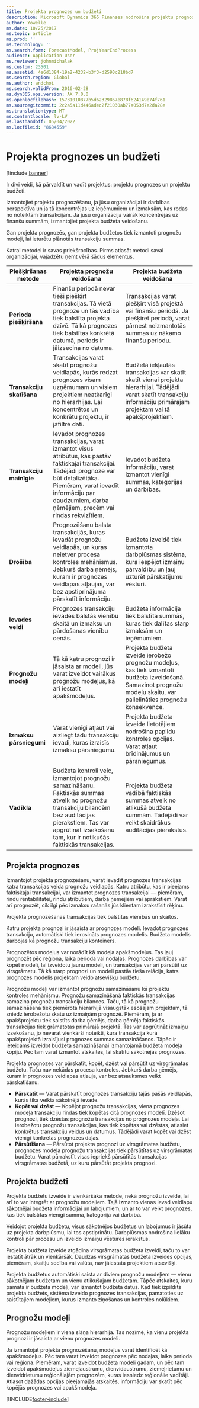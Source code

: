 ```yaml
---
title: Projekta prognozes un budžeti
description: Microsoft Dynamics 365 Finanses nodrošina projektu prognozes un projektu budžetus, lai pārvaldītu un kontrolētu jūsu projektus.
author: Yowelle
ms.date: 10/25/2017
ms.topic: article
ms.prod: ''
ms.technology: ''
ms.search.form: ForecastModel, ProjYearEndProcess
audience: Application User
ms.reviewer: johnmichalak
ms.custom: 23501
ms.assetid: 4e6d1384-19a2-4232-b3f3-d2590c218bd7
ms.search.region: Global
ms.author: andchoi
ms.search.validFrom: 2016-02-28
ms.dyn365.ops.version: AX 7.0.0
ms.openlocfilehash: 15731010877b5d62329867e878f624149e74f761
ms.sourcegitcommit: 2c2a5a11d446adec2f21030ab77a053d7e2da28e
ms.translationtype: MT
ms.contentlocale: lv-LV
ms.lasthandoff: 05/04/2022
ms.locfileid: "8684559"
---
```

# <a name="project-forecasts-and-budgets"></a>Projekta prognozes un budžeti

[!include [banner](../includes/banner.md)]

Ir divi veidi, kā pārvaldīt un vadīt projektus: projektu prognozes un projektu budžeti. 

Izmantojiet projektu prognozēšanu, ja jūsu organizācijai ir darbības perspektīva un ja tā koncentrējas uz ieņēmumiem un izmaksām, kas rodas no noteiktām transakcijām. Ja jūsu organizācija vairāk koncentrējas uz finanšu summām, izmantojiet projekta budžeta veidošanu. 

Gan projekta prognozēs, gan projekta budžetos tiek izmantoti prognožu modeļi, lai ieturētu plānotās transakciju summas. 

Katrai metodei ir savas priekšrocības. Pirms atlasāt metodi savai organizācijai, vajadzētu ņemt vērā šādus elementus.

|   Piešķiršanas metode       |           Projekta prognožu veidošana            |        Projekta budžeta veidošana                           |
|---------------------------|------------------------------------------|----------------------------------------------------|
| **Perioda piešķiršana**     | Finanšu periodā nevar tieši piešķirt transakcijas. Tā vietā prognoze un tās vadība tiek balstīta projekta dzīvē. Tā kā prognozes tiek balstītas konkrētā datumā, periods ir jāizsecina no datuma. | Transakcijas varat piešķirt visā projektā vai finanšu periodā. Ja piešķiret periodā, varat pārnest neizmantotās summas uz nākamo finanšu periodu. |
| **Transakciju skatīšana**  | Transakcijas varat skatīt prognožu veidlapās, kurās redzat prognozes visam uzņēmumam un visiem projektiem neatkarīgi no hierarhijas. Lai koncentrētos un konkrētu projektu, ir jāfiltrē dati.                                       | Budžetā iekļautās transakcijas var skatīt skatīt vienai projekta hierarhijai. Tādējādi varat skatīt transakciju informāciju primārajam projektam vai tā apakšprojektiem.                 |
| **Transakciju mainīgie** | Ievadot prognozes transakcijas, varat izmantot visus atribūtus, kas pastāv faktiskajai transakcijai. Tādējādi prognoze var būt detalizētāka. Piemēram, varat ievadīt informāciju par daudzumiem, darba ņēmējiem, precēm vai rindas rekvizītiem.         | Ievadot budžeta informāciju, varat izmantot vienīgi summas, kategorijas un darbības.                    |
| **Drošība**              | Prognozēšanu balsta transakcijās, kuras ievadāt prognožu veidlapās, un kuras neietver procesa kontroles mehānismus. Jebkurš darba ņēmējs, kuram ir prognozes veidlapas atļaujas, var bez apstiprinājuma pārskatīt informāciju.                                        | Budžeta izveidē tiek izmantota darbplūsmas sistēma, kura iespējot izmaiņu pārvaldību un ļauj uzturēt pārskatījumu vēsturi.         |
| **Ievades veidi**           | Prognozes transakciju ievades balstās vienību skaitā un izmaksu un pārdošanas vienību cenās.  | Budžeta informācija tiek balstīta summās, kuras tiek dalītas starp izmaksām un ieņēmumiem.                                          |
| **Prognožu modeļi**       | Tā kā katru prognozi ir jāsaista ar modeli, jūs varat izveidot vairākus prognožu modeļus, kā arī iestatīt apakšmodeļus.           | Projekta budžeta izveide ierobežo prognožu modeļus, kas tiek izmantoti budžeta izveidošanā. Samazinot prognožu modeļu skaitu, var palielināties prognožu konsekvence.                           |
| **Izmaksu pārsniegumi**         | Varat vienīgi atļaut vai aizliegt tādu transakciju ievadi, kuras izraisīs izmaksu pārsniegumu.   | Projekta budžeta izveide lietotājiem nodrošina papildu kontroles opcijas. Varat atļaut brīdinājumus un pārsniegumus.                    |
| **Vadīkla**               | Budžeta kontroli veic, izmantojot prognožu samazināšanu. Faktiskās summas atvelk no prognožu transakciju bilancēm bez auditācijas pierakstiem. Tas var apgrūtināt izsekošanu tam, kur ir notikušās faktiskās transakcijas.                   | Projekta budžeta vadībā faktiskās summas atvelk no atlikušā budžeta summām. Tādējādi var veikt skaidrākus auditācijas pierakstus.                                   |

## <a name="project-forecasts"></a>Projekta prognozes
Izmantojot projekta prognozēšanu, varat ievadīt prognozes transakcijas katra transakcijas veida prognožu veidlapās. Katru atribūtu, kas ir pieejams faktiskajai transakcijai, var izmantot prognozes transakcijai — piemēram, rindu rentabilitātei, rindu atribūtiem, darba ņēmējiem vai aprakstiem. Varat arī prognozēt, cik ilgi pēc izmaksu rašanās jūs klientam izrakstīsit rēķinu. 

Projekta prognozēšanas transakcijas tiek balstītas vienībās un skaitos. 

Katru projekta prognozi ir jāsaista ar prognozes modeli. Ievadot prognozes transakciju, automātiski tiek ierosināts prognozes modelis. Budžeta modelis darbojas kā prognožu transakciju konteiners. 

Prognozētos modeļus var norādīt kā modeļa apakšmodeļus. Tas ļauj prognozēt pēc reģiona, laika perioda vai nodaļas. Prognozes darbības var kopēt modelī, lai izveidotu jaunu modeli, un transakcijas var arī pārsūtīt uz virsgrāmatu. Tā kā starp prognozi un modeli pastāv tieša relācija, katrs prognozes modelis projektam veido atsevišķu budžetu. 

Prognožu modeļi var izmantot prognožu samazināšanu kā projektu kontroles mehānismu. Prognožu samazināšanā faktiskās transakcijas samazina prognožu transakciju bilances. Taču, tā kā prognožu samazināšana tiek piemērota hierarhijā visaugstāk esošajam projektam, tā sniedz ierobežotu skatu uz izmaiņām prognozē. Piemēram, ja ar apakšprojektu tiek saistīts darba ņēmējs, darba ņēmēja faktiskās transakcijas tiek grāmatotas primārajā projektā. Tas var apgrūtināt izmaiņu izsekošanu, jo nevarat vienkārši noteikti, kura transakcija kurā apakšprojektā izraisījusi prognozes summas samazināšanos. Tāpēc ir ieteicams izveidot budžeta samazināšanai izmantojamā budžeta modeļa kopiju. Pēc tam varat izmantot atskaites, lai skatītu sākotnējās prognozes. 

Projekta prognozes var pārskatīt, kopēt, dzēst vai pārsūtīt uz virsgrāmatas budžetu. Taču nav nekādas procesa kontroles. Jebkurš darba ņēmējs, kuram ir prognozes veidlapas atļauja, var bez atsauksmes veikt pārskatīšanu.

-   **Pārskatīt** — Varat pārskatīt prognozes transakciju tajās pašās veidlapās, kurās tika veikta sākotnējā ievade.
-   **Kopēt vai dzēst** — Kopējot prognožu transakcijas, viena prognozes modeļa transakciju rindas tiek kopētas citā prognozes modelī. Dzēšot prognozi, tiek dzēstas prognožu transakcijas no prognozes modeļa. Lai ierobežotu prognožu transakcijas, kas tiek kopētas vai dzēstas, atlasiet konkrētus transakciju veidus un datumus. Tādējādi varat kopēt vai dzēst vienīgi konkrētas prognozes daļas.
-   **Pārsūtīšana** — Pārsūtot projekta prognozi uz virsgrāmatas budžetu, prognozes modeļa prognožu transakcijas tiek pārsūtītas uz virsgrāmatas budžetu. Varat pārrakstīt visas iepriekš pārsūtītās transakcijas virsgrāmatas budžetā, uz kuru pārsūtāt projekta prognozi.

## <a name="project-budgets"></a>Projekta budžeti
Projekta budžetu izveide ir vienkāršāka metode, nekā prognožu izveide, lai arī to var integrēt ar prognožu modeļiem. Tajā izmanto vienas ievad veidlapu sākotnējai budžeta informācijai un labojumiem, un ar to var veikt prognozes, kas tiek balstītas vienīgi summā, kategorijā vai darbībā. 

Veidojot projekta budžetu, visus sākotnējos budžetus un labojumus ir jāsūta uz projekta darbplūsmu, lai tos apstiprinātu. Darbplūsmas nodrošina lielāku kontroli pār procesu un izveido izmaiņu vēstures ierakstus. 

Projekta budžeta izveide atgādina virsgrāmatas budžeta izveidi, taču to var iestatīt ātrāk un vienkāršāk. Daudzas virsgrāmatas budžeta izveides opcijas, piemēram, skaitļu secība vai valūta, nav jāiestata projektiem atsevišķi.

Projekta budžetus automātiski saista ar diviem prognožu modeļiem — vienu sākotnējam budžetam un vienu atlikušajam budžetam. Tāpēc atskaites, kuru pamatā ir budžeta modeļi, var izmantot budžeta datus. Kad tiek izpildīts projekta budžets, sistēma izveido prognozes transakcijas, pamatoties uz saistītajiem modeļiem, kurus izmanto ziņošanas un kontroles nolūkiem.

## <a name="forecast-models"></a>Prognožu modeļi
Prognožu modeļiem ir viena slāņa hierarhija. Tas nozīmē, ka vienu projekta prognozi ir jāsaista ar vienu prognozes modeli.

Ja izmantojat projekta prognozēšanu, modeļus varat identificēt kā apakšmodeļus. Pēc tam varat izveidot prognozes pēc nodaļas, laika perioda vai reģiona. Piemēram, varat izveidot budžeta modeli gadam, un pēc tam izveidot apakšmodeļus ziemeļaustrumu, dienvidaustrumu, ziemeļrietumu un dienvidrietumu reģionālajām prognozēm, kuras iesniedz reģionālie vadītāji. Atlasot dažādas opcijas pieejamajās atskaitēs, informāciju var skatīt pēc kopējās prognozes vai apakšmodeļa.





[!INCLUDE[footer-include](../includes/footer-banner.md)]
